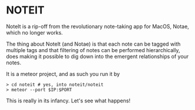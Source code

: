 # NOTEIT

NoteIt is a rip-off from the revolutionary note-taking app for MacOS, Notae,
which no longer works.

The thing about NoteIt (and Notae) is that each note can be tagged with multiple
tags and that filtering of notes can be performed hierarchically, does making
it possible to dig down into the emergent relationships of your notes.

It is a meteor project, and as such you run it by

    > cd noteit # yes, into noteit/noteit
    > meteor --port $IP:$PORT

This is really in its infancy. Let's see what happens!
